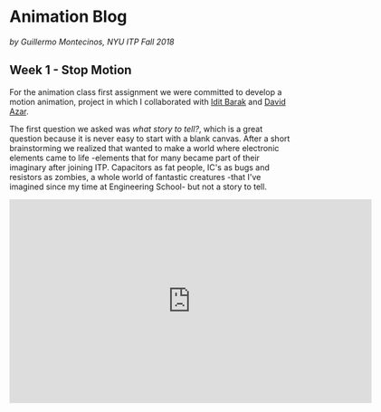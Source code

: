 # Animation Blog
*by Guillermo Montecinos, NYU ITP Fall 2018*

## Week 1 - Stop Motion
For the animation class first assignment we were committed to develop a motion animation, project in which I collaborated with [Idit Barak](https://wp.nyu.edu/iditbarak/category/class-work/cl-animation/) and [David Azar](https://www.davidazar.mx/blog/first-animation-ever).

The first question we asked was *what story to tell?*, which is a great question because it is never easy to start with a blank canvas. After a short brainstorming we realized that wanted to make a world where electronic elements came to life -elements that for many became part of their imaginary after joining ITP. Capacitors as fat people, IC's as bugs and resistors as zombies, a whole world of fantastic creatures -that I've imagined since my time at Engineering School- but not a story to tell.

<iframe src="https://player.vimeo.com/video/298285612" width="640" height="360" frameborder="0" webkitallowfullscreen mozallowfullscreen allowfullscreen></iframe>

